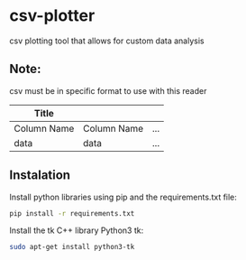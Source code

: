 # csv-plotter
csv plotting tool that allows for custom data analysis
## Note:
csv must be in specific format to use with this reader

|Title|  |  |
| --- | --- | ---|
|Column Name|Column Name|...|
|data|data|...|

## Instalation
Install python libraries using pip and the requirements.txt file:
```bash
pip install -r requirements.txt
```
Install the tk C++ library Python3 tk:
```bash
sudo apt-get install python3-tk
```
